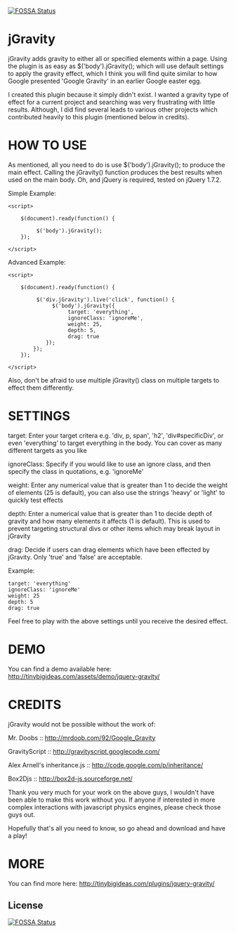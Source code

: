 [![FOSSA Status](https://app.fossa.io/api/projects/git%2Bgithub.com%2FHartmarken%2FjGravity.svg?type=shield)](https://app.fossa.io/projects/git%2Bgithub.com%2FHartmarken%2FjGravity?ref=badge_shield)

jGravity
========

jGravity adds gravity to either all or specified elements within a page. Using the plugin is as easy as $('body').jGravity(); which will use default settings to apply the gravity effect, which I think you will find quite similar to how Google presented 'Google Gravity' in an earlier Google easter egg.

I created this plugin because it simply didn't exist. I wanted a gravity type of effect for a current project and searching was very frustrating  with little results. Although, I did find several leads to various other projects which contributed heavily to this plugin (mentioned below in credits).

HOW TO USE
========

As mentioned, all you need to do is use $('body').jGravity(); to produce the main effect. Calling the jGravity() function produces the best results when used on the main body. Oh, and jQuery is required, tested on jQuery 1.7.2.

Simple Example:

	<script>

		$(document).ready(function() {
		
		     $('body').jGravity();
		});
	
	</script>

Advanced Example:

	<script>
	
	    $(document).ready(function() {
	
	         $('div.jGravity').live('click', function() {
	              $('body').jGravity({
	                   target: 'everything',
	                   ignoreClass: 'ignoreMe',
	                   weight: 25,
	                   depth: 5,
	                   drag: true
	          	});
	     	});
		});

	</script>

Also, don't be afraid to use multiple jGravity() class on multiple targets to effect them differently.

SETTINGS
========

target: Enter your target critera e.g. 'div, p, span', 'h2', 'div#specificDiv', or even 'everything' to target everything in the body. You can cover as many different targets as you like

ignoreClass: Specify if you would like to use an ignore class, and then specify the class in quotations, e.g. 'ignoreMe'

weight: Enter any  numerical  value that is greater than 1 to decide the weight of elements (25 is default), you can also use the strings 'heavy' or 'light' to quickly test effects

depth: Enter a numerical value that is greater than 1 to decide depth of gravity and how many elements it affects (1 is default). This is used to prevent targeting structural divs or other items which may break layout in jGravity

drag: Decide if users can drag elements which have been effected by jGravity. Only 'true' and 'false' are acceptable.

Example:

    target: 'everything'
    ignoreClass: 'ignoreMe'
    weight: 25
    depth: 5
    drag: true

Feel free to play with the above settings until you receive the desired effect.

DEMO
========

You can find a demo available here: http://tinybigideas.com/assets/demo/jquery-gravity/

CREDITS
========

jGravity would not be possible without the work of:

Mr. Doobs :: http://mrdoob.com/92/Google_Gravity

GravityScript :: http://gravityscript.googlecode.com/

Alex Arnell's inheritance.js :: http://code.google.com/p/inheritance/

Box2Djs :: http://box2d-js.sourceforge.net/

Thank you very much for your work on the above guys, I wouldn't have been able to make this work without you. If anyone if interested in more complex interactions with javascript physics engines, please check those guys out.
 
Hopefully that's all you need to know, so go ahead and download and have a play!

MORE
========

You can find more here: http://tinybigideas.com/plugins/jquery-gravity/


## License
[![FOSSA Status](https://app.fossa.io/api/projects/git%2Bgithub.com%2FHartmarken%2FjGravity.svg?type=large)](https://app.fossa.io/projects/git%2Bgithub.com%2FHartmarken%2FjGravity?ref=badge_large)